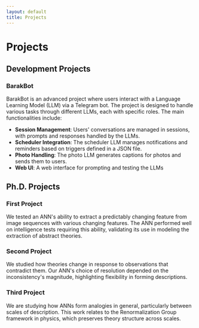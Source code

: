 ```yaml
---
layout: default
title: Projects
---
```


# Projects

## Development Projects

### BarakBot
BarakBot is an advanced project where users interact with a Language Learning Model (LLM) via a Telegram bot. The project is designed to handle various tasks through different LLMs, each with specific roles. The main functionalities include:

- **Session Management**: Users' conversations are managed in sessions, with prompts and responses handled by the LLMs.
- **Scheduler Integration**: The scheduler LLM manages notifications and reminders based on triggers defined in a JSON file.
- **Photo Handling**: The photo LLM generates captions for photos and sends them to users.
- **Web UI**: A web interface for prompting and testing the LLMs

## Ph.D. Projects

### First Project
We tested an ANN's ability to extract a predictably changing feature from image sequences with various changing features. The ANN performed well on intelligence tests requiring this ability, validating its use in modeling the extraction of abstract theories.

### Second Project
We studied how theories change in response to observations that contradict them. Our ANN's choice of resolution depended on the inconsistency's magnitude, highlighting flexibility in forming descriptions.

### Third Project
We are studying how ANNs form analogies in general, particularly between scales of description. This work relates to the Renormalization Group framework in physics, which preserves theory structure across scales.